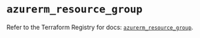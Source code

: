 # `azurerm_resource_group`

Refer to the Terraform Registry for docs: [`azurerm_resource_group`](https://registry.terraform.io/providers/hashicorp/azurerm/4.16.0/docs/resources/resource_group).
